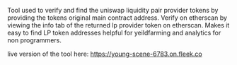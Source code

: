 Tool used to verify and find the uniswap liquidity pair provider tokens by providing the tokens original main contract address. Verify on etherscan by viewing the info tab of the returned lp provider token on etherscan. Makes it easy to find LP token addresses helpful for yeildfarming and analytics for non programmers.

live version of the tool here: https://young-scene-6783.on.fleek.co
